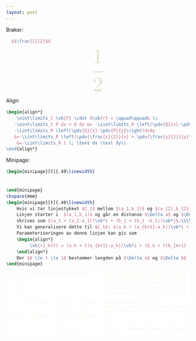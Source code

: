 ```yaml
---
layout: post
---
```


Brøker:

~~~ LaTex
  $$\frac{1}{2}$$
~~~

<div align="center">
  <img src="g19.svg" width="30"/>
</div>

Align:

~~~ tex
\begin{align*}
    \oint\limits_C \vb{F} \cdot d\vb{r} = \qquad\qquad& \\
   -\oint\limits_C P dx + Q dy &= -\iint\limits_R \left(\pdv{Q}{x}-\pdv{P}{y}\right)dxdy\\
   -\iint\limits_R \left(\pdv{Q}{x}-\pdv{P}{y}\right)dxdy 
   &=-\iint\limits_R \left(\pdv{\frac{x}{2}}{x} + \pdv{\frac{y}{2}}{y}\right)dxdy   \\
    &=-\iint\limits_R 1 \; \text dx \text dy\\
\end{align*}
~~~

Minipage:

~~~ tex
\begin{minipage}[t]{.48\linewidth}


\end{minipage}
\hspace{4mm}
\begin{minipage}[t]{.48\linewidth}
    Hvis vi tar linjestykket $C_1$ mellom $(a_1,b_1)$ og $(a_{2},b_{2})$ er $\Delta a = a_{2} - a_1$ og $\Delta b = b_{2} - b_1$.
    Linjen starter i  $(a_1,b_1)$ og går en distanse $\Delta a$ og $\Delta b$ mot henholdsvis $(a_2,b_2)$. Punktet $(a_2,b_2)$ kan da
    skrives som $(a_1 + (a_2-a_1))\vb*i + (b_1 + (b_2 -b_1))\vb*j$.\\\\
    Vi kan generalisere dette til $C_k$: $(a_k + (a_{k+1}-a_k))\vb*i + (b_k + (b_{k+1} - b_k))\vb*j$.
    Parameteriseringen av denne linjen kan gis som
    \begin{align*}
         \vb{r}_k(t) = (a_k + t(a_{k+1}-a_k))\vb*i + (b_k + t(b_{k+1} - b_k))\vb*j
    \end{align*}
    Der $0 \le t \le 1$ bestemmer lengden på $\Delta a$ og $\Delta b$
\end{minipage}
~~~

<!-- <div align="center">
  <img src="g3586.svg" width="30"/>
</div> -->
![](g3586.svg)
